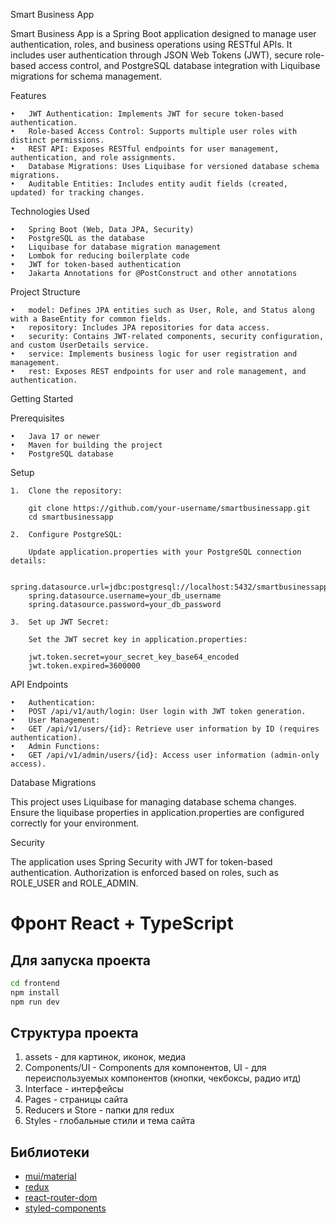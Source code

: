 Smart Business App

Smart Business App is a Spring Boot application designed to manage user authentication, roles, and business operations using RESTful APIs. It includes user authentication through JSON Web Tokens (JWT), secure role-based access control, and PostgreSQL database integration with Liquibase migrations for schema management.

Features

    •	JWT Authentication: Implements JWT for secure token-based authentication.
    •	Role-based Access Control: Supports multiple user roles with distinct permissions.
    •	REST API: Exposes RESTful endpoints for user management, authentication, and role assignments.
    •	Database Migrations: Uses Liquibase for versioned database schema migrations.
    •	Auditable Entities: Includes entity audit fields (created, updated) for tracking changes.

Technologies Used

    •	Spring Boot (Web, Data JPA, Security)
    •	PostgreSQL as the database
    •	Liquibase for database migration management
    •	Lombok for reducing boilerplate code
    •	JWT for token-based authentication
    •	Jakarta Annotations for @PostConstruct and other annotations

Project Structure

    •	model: Defines JPA entities such as User, Role, and Status along with a BaseEntity for common fields.
    •	repository: Includes JPA repositories for data access.
    •	security: Contains JWT-related components, security configuration, and custom UserDetails service.
    •	service: Implements business logic for user registration and management.
    •	rest: Exposes REST endpoints for user and role management, and authentication.

Getting Started

Prerequisites

    •	Java 17 or newer
    •	Maven for building the project
    •	PostgreSQL database

Setup

    1.	Clone the repository:

    	git clone https://github.com/your-username/smartbusinessapp.git
    	cd smartbusinessapp

    2.	Configure PostgreSQL:

    	Update application.properties with your PostgreSQL connection details:

    	spring.datasource.url=jdbc:postgresql://localhost:5432/smartbusinessapp_db
    	spring.datasource.username=your_db_username
    	spring.datasource.password=your_db_password

    3.	Set up JWT Secret:

    	Set the JWT secret key in application.properties:

    	jwt.token.secret=your_secret_key_base64_encoded
    	jwt.token.expired=3600000

API Endpoints

    •	Authentication:
    •	POST /api/v1/auth/login: User login with JWT token generation.
    •	User Management:
    •	GET /api/v1/users/{id}: Retrieve user information by ID (requires authentication).
    •	Admin Functions:
    •	GET /api/v1/admin/users/{id}: Access user information (admin-only access).

Database Migrations

This project uses Liquibase for managing database schema changes. Ensure the liquibase properties in application.properties are configured correctly for your environment.

Security

The application uses Spring Security with JWT for token-based authentication. Authorization is enforced based on roles, such as ROLE_USER and ROLE_ADMIN.

# Фронт React + TypeScript

## Для запуска проекта

```bash
cd frontend
npm install
npm run dev
```

## Структура проекта

1. assets - для картинок, иконок, медиа
2. Components/UI - Components для компонентов, UI - для переиспользуемых компонентов (кнопки, чекбоксы, радио итд)
3. Interface - интерфейсы
4. Pages - страницы сайта
5. Reducers и Store - папки для redux
6. Styles - глобальные стили и тема сайта

## Библиотеки

- [mui/material](https://mui.com/material-ui/)
- [redux](https://react-redux.js.org/)
- [react-router-dom](https://reactrouter.com/en/main)
- [styled-components](https://styled-components.com/)
